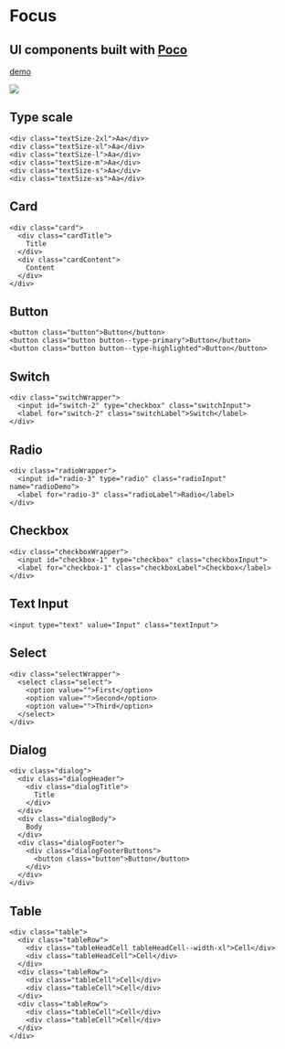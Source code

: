# Focus

## UI components built with [Poco](https://github.com/hihayk/poco)

[demo](https://hihayk.github.io/focus/)

![](https://raw.githubusercontent.com/hihayk/focus/master/docs/cover.png)

## Type scale

```
<div class="textSize-2xl">Aa</div>
<div class="textSize-xl">Aa</div>
<div class="textSize-l">Aa</div>
<div class="textSize-m">Aa</div>
<div class="textSize-s">Aa</div>
<div class="textSize-xs">Aa</div>
```

## Card

```
<div class="card">
  <div class="cardTitle">
    Title
  </div>
  <div class="cardContent">
    Content
  </div>
</div>
```

## Button

```
<button class="button">Button</button>
<button class="button button--type-primary">Button</button>
<button class="button button--type-highlighted">Button</button>
```

## Switch

```
<div class="switchWrapper">
  <input id="switch-2" type="checkbox" class="switchInput">
  <label for="switch-2" class="switchLabel">Switch</label>
</div>
```

## Radio

```
<div class="radioWrapper">
  <input id="radio-3" type="radio" class="radioInput" name="radioDemo">
  <label for="radio-3" class="radioLabel">Radio</label>
</div>
```

## Checkbox

```
<div class="checkboxWrapper">
  <input id="checkbox-1" type="checkbox" class="checkboxInput">
  <label for="checkbox-1" class="checkboxLabel">Checkbox</label>
</div>
```

## Text Input

```
<input type="text" value="Input" class="textInput">
```

## Select

```
<div class="selectWrapper">
  <select class="select">
    <option value="">First</option>
    <option value="">Second</option>
    <option value="">Third</option>
  </select>
</div>
```

## Dialog

```
<div class="dialog">
  <div class="dialogHeader">
    <div class="dialogTitle">
      Title
    </div>
  </div>
  <div class="dialogBody">
    Body
  </div>
  <div class="dialogFooter">
    <div class="dialogFooterButtons">
      <button class="button">Button</button>
    </div>
  </div>
</div>
```

## Table

```
<div class="table">
  <div class="tableRow">
    <div class="tableHeadCell tableHeadCell--width-xl">Cell</div>
    <div class="tableHeadCell">Cell</div>
  </div>
  <div class="tableRow">
    <div class="tableCell">Cell</div>
    <div class="tableCell">Cell</div>
  </div>
  <div class="tableRow">
    <div class="tableCell">Cell</div>
    <div class="tableCell">Cell</div>
  </div>
</div>
```
